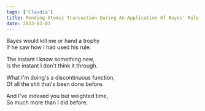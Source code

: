 ```yaml
---  
tags: ['Claudia']  
title: Pending Atomic Transaction During An Application Of Bayes' Rule  
date: 2023-03-03  
---
```


Bayes would kill me or hand a trophy  
If he saw how I had used his rule.

The instant I know something new,  
Is the instant I don't think it through.

What I'm doing's a discontinuous function,  
Of all the shit that's been done before.

And I've indexed you but weighted time,  
So much more than I did before.
